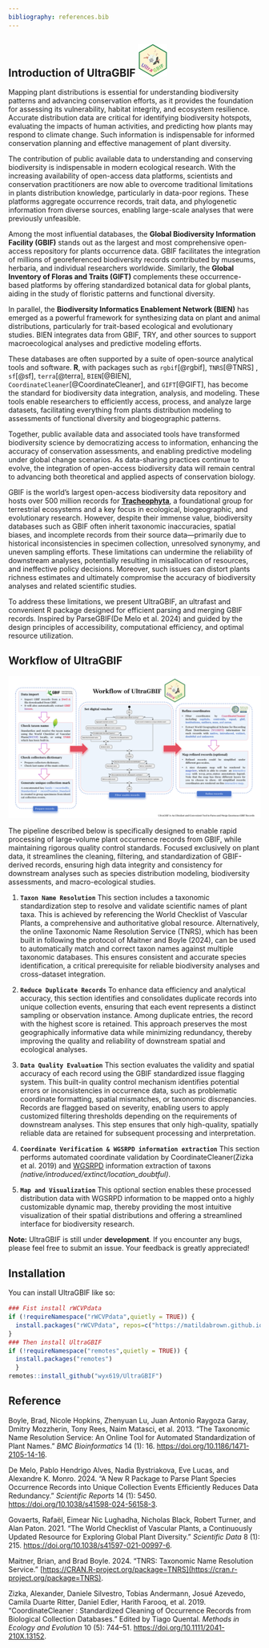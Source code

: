 ```yaml
---
bibliography: references.bib
---
```


## Introduction of **UltraGBIF** <img src="images/logo.png" style="width: 58px;"/>

Mapping plant distributions is essential for understanding biodiversity patterns and advancing conservation efforts, as it provides the foundation for assessing its vulnerability, habitat integrity, and ecosystem resilience. Accurate distribution data are critical for identifying biodiversity hotspots, evaluating the impacts of human activities, and predicting how plants may respond to climate change. Such information is indispensable for informed conservation planning and effective management of plant diversity.

The contribution of public available data to understanding and conserving biodiversity is indispensable in modern ecological research. With the increasing availability of open-access data platforms, scientists and conservation practitioners are now able to overcome traditional limitations in plants distribution knowledge, particularly in data-poor regions. These platforms aggregate occurrence records, trait data, and phylogenetic information from diverse sources, enabling large-scale analyses that were previously unfeasible.

Among the most influential databases, the **Global Biodiversity Information Facility (GBIF)** stands out as the largest and most comprehensive open-access repository for plants occurrence data. GBIF facilitates the integration of millions of georeferenced biodiversity records contributed by museums, herbaria, and individual researchers worldwide. Similarly, the **Global Inventory of Floras and Traits (GIFT)** complements these occurrence-based platforms by offering standardized botanical data for global plants, aiding in the study of floristic patterns and functional diversity.

In parallel, the **Biodiversity Informatics Enablement Network (BIEN)** has emerged as a powerful framework for synthesizing data on plant and animal distributions, particularly for trait-based ecological and evolutionary studies. BIEN integrates data from GBIF, TRY, and other sources to support macroecological analyses and predictive modeling efforts.

These databases are often supported by a suite of open-source analytical tools and software. **R**, with packages such as `rgbif`[@rgbif], `TNRS`[@TNRS] , `sf`[@sf], `terra`[@terra], `BIEN`[@BIEN], `CoordinateCleaner`[@CoordinateCleaner], and `GIFT`[@GIFT], has become the standard for biodiversity data integration, analysis, and modeling. These tools enable researchers to efficiently access, process, and analyze large datasets, facilitating everything from plants distribution modeling to assessments of functional diversity and biogeographic patterns.

Together, public available data and associated tools have transformed biodiversity science by democratizing access to information, enhancing the accuracy of conservation assessments, and enabling predictive modeling under global change scenarios. As data-sharing practices continue to evolve, the integration of open-access biodiversity data will remain central to advancing both theoretical and applied aspects of conservation biology.

GBIF is the world’s largest open-access biodiversity data repository and hosts over 500 million records for [**Tracheophyta**](https://www.gbif.org/occurrence/search?taxon_key=7707728&occurrence_status=present), a foundational group for terrestrial ecosystems and a key focus in ecological, biogeographic, and evolutionary research. However, despite their immense value, biodiversity databases such as GBIF often inherit taxonomic inaccuracies, spatial biases, and incomplete records from their source data—primarily due to historical inconsistencies in specimen collection, unresolved synonymy, and uneven sampling efforts. These limitations can undermine the reliability of downstream analyses, potentially resulting in misallocation of resources, and ineffective policy decisions. Moreover, such issues can distort plants richness estimates and ultimately compromise the accuracy of biodiversity analyses and related scientific studies.

To address these limitations, we present UltraGBIF, an ultrafast and convenient R package designed for efficient parsing and merging GBIF records. Inspired by ParseGBIF(De Melo et al. 2024) and guided by the design principles of accessibility, computational efficiency, and optimal resource utilization.

## Workflow of UltraGBIF

![](images/workflow.jpg)

The pipeline described below is specifically designed to enable rapid processing of large-volume plant occurrence records from GBIF, while maintaining rigorous quality control standards. Focused exclusively on plant data, it streamlines the cleaning, filtering, and standardization of GBIF-derived records, ensuring high data integrity and consistency for downstream analyses such as species distribution modeling, biodiversity assessments, and macro-ecological studies.

1.  **`Taxon Name Resolution`** This section includes a taxonomic standardization step to resolve and validate scientific names of plant taxa. This is achieved by referencing the World Checklist of Vascular Plants, a comprehensive and authoritative global resource. Alternatively, the online Taxonomic Name Resolution Service (TNRS), which has been built in following the protocol of Maitner and Boyle (2024), can be used to automatically match and correct taxon names against multiple taxonomic databases. This ensures consistent and accurate species identification, a critical prerequisite for reliable biodiversity analyses and cross-dataset integration.

2.  **`Reduce Duplicate Records`** To enhance data efficiency and analytical accuracy, this section identifies and consolidates duplicate records into unique collection events, ensuring that each event represents a distinct sampling or observation instance. Among duplicate entries, the record with the highest score is retained. This approach preserves the most geographically informative data while minimizing redundancy, thereby improving the quality and reliability of downstream spatial and ecological analyses.

3.  **`Data Quality Evaluation`** This section evaluates the validity and spatial accuracy of each record using the GBIF standardized issue flagging system. This built-in quality control mechanism identifies potential errors or inconsistencies in occurrence data, such as problematic coordinate formatting, spatial mismatches, or taxonomic discrepancies. Records are flagged based on severity, enabling users to apply customized filtering thresholds depending on the requirements of downstream analyses. This step ensures that only high-quality, spatially reliable data are retained for subsequent processing and interpretation.

4.  **`Coordinate Verification & WGSRPD information extraction`** This section performs automated coordinate validation by CoordinateCleaner(Zizka et al. 2019) and [WGSRPD](http://www.tdwg.org/standards/109) information extraction of taxons *(native/introduced/extinct/location_doubtful)*.

5.  **`Map and Visualization`** This optional section enables these processed distribution data with WGSRPD information to be mapped onto a highly customizable dynamic map, thereby providing the most intuitive visualization of their spatial distributions and offering a streamlined interface for biodiversity research.

**Note:** UltraGBIF is still under **development**. If you encounter any bugs, please feel free to submit an issue. Your feedback is greatly appreciated!

## Installation

You can install UltraGBIF like so:

``` r
### Fist install rWCVPdata
if (!requireNamespace("rWCVPdata",quietly = TRUE)) {
  install.packages("rWCVPdata", repos=c("https://matildabrown.github.io/drat",getOption("repos")))
}
### Then install UltraGBIF
if (!requireNamespace("remotes",quietly = TRUE)) {
  install.packages("remotes")
  }
remotes::install_github("wyx619/UltraGBIF")
```

## Reference

Boyle, Brad, Nicole Hopkins, Zhenyuan Lu, Juan Antonio Raygoza Garay, Dmitry Mozzherin, Tony Rees, Naim Matasci, et al. 2013. “The Taxonomic Name Resolution Service: An Online Tool for Automated Standardization of Plant Names.” *BMC Bioinformatics* 14 (1): 16. <https://doi.org/10.1186/1471-2105-14-16>.

De Melo, Pablo Hendrigo Alves, Nadia Bystriakova, Eve Lucas, and Alexandre K. Monro. 2024. “A New R Package to Parse Plant Species Occurrence Records into Unique Collection Events Efficiently Reduces Data Redundancy.” *Scientific Reports* 14 (1): 5450. <https://doi.org/10.1038/s41598-024-56158-3>.

Govaerts, Rafaël, Eimear Nic Lughadha, Nicholas Black, Robert Turner, and Alan Paton. 2021. “The World Checklist of Vascular Plants, a Continuously Updated Resource for Exploring Global Plant Diversity.” *Scientific Data* 8 (1): 215. <https://doi.org/10.1038/s41597-021-00997-6>.

Maitner, Brian, and Brad Boyle. 2024. “TNRS: Taxonomic Name Resolution Service.” [https://CRAN.R-project.org/package=TNRS](https://cran.r-project.org/package=TNRS).

Zizka, Alexander, Daniele Silvestro, Tobias Andermann, Josué Azevedo, Camila Duarte Ritter, Daniel Edler, Harith Farooq, et al. 2019. “CoordinateCleaner : Standardized Cleaning of Occurrence Records from Biological Collection Databases.” Edited by Tiago Quental. *Methods in Ecology and Evolution* 10 (5): 744–51. <https://doi.org/10.1111/2041-210X.13152>.
